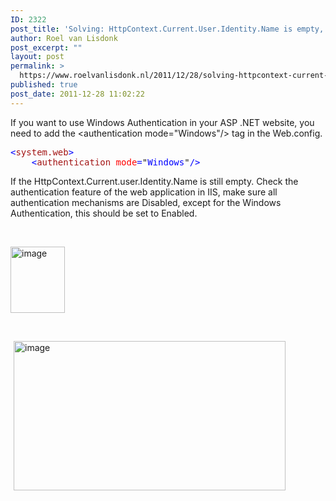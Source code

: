 ```yaml
---
ID: 2322
post_title: 'Solving: HttpContext.Current.User.Identity.Name is empty, when using Windows Authentication.'
author: Roel van Lisdonk
post_excerpt: ""
layout: post
permalink: >
  https://www.roelvanlisdonk.nl/2011/12/28/solving-httpcontext-current-user-identity-name-is-empty-when-using-windows-authentication/
published: true
post_date: 2011-12-28 11:02:22
---
```

<p>If you want to use Windows Authentication in your ASP .NET website, you need to add the &lt;authentication mode=&quot;Windows&quot;/&gt; tag in the Web.config. </p>  <pre class="code"><span style="color: blue">&lt;</span><span style="color: #a31515">system.web</span><span style="color: blue">&gt;
    &lt;</span><span style="color: #a31515">authentication </span><span style="color: red">mode</span><span style="color: blue">=</span>&quot;<span style="color: blue">Windows</span>&quot;<span style="color: blue">/&gt;
</span></pre>


<p>If the HttpContext.Current.user.Identity.Name is still empty. Check the authentication feature of the web application in IIS, make sure all authentication mechanisms are Disabled, except for the Windows Authentication, this should be set to Enabled.</p>

<p>&#160;</p>

<p><a href="http://www.roelvanlisdonk.nl/wp-content/uploads/2011/12/image14.png" rel="lightbox"><img style="background-image: none; border-bottom: 0px; border-left: 0px; margin: 0px; padding-left: 0px; padding-right: 0px; display: inline; border-top: 0px; border-right: 0px; padding-top: 0px" title="image" border="0" alt="image" src="http://www.roelvanlisdonk.nl/wp-content/uploads/2011/12/image_thumb14.png" width="87" height="106" /></a></p>

<p>&#160;</p>

<p><a href="http://www.roelvanlisdonk.nl/wp-content/uploads/2011/12/image15.png" rel="lightbox"><img style="background-image: none; border-bottom: 0px; border-left: 0px; margin: 0px 5px; padding-left: 0px; padding-right: 0px; display: inline; border-top: 0px; border-right: 0px; padding-top: 0px" title="image" border="0" alt="image" src="http://www.roelvanlisdonk.nl/wp-content/uploads/2011/12/image_thumb15.png" width="435" height="239" /></a></p>